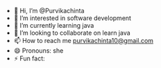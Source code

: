 - 👋 Hi, I’m @Purvikachinta
- 👀 I’m interested in software development
- 🌱 I’m currently learning java 
- 💞️ I’m looking to collaborate on learn java
- 📫 How to reach me purvikachinta10@gmail.com
- 😄 Pronouns: she
- ⚡ Fun fact: 

<!---
Purvikachinta/Purvikachinta is a ✨ special ✨ repository because its `README.md` (this file) appears on your GitHub profile.
You can click the Preview link to take a look at your changes.
--->
